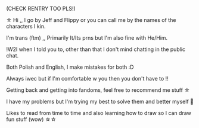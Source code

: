 (CHECK RENTRY TOO PLS!)

☆ Hi ,, I go by Jeff and Flippy or you can call me by the names of the characters I kin.


I'm trans (ftm) ,, Primarily It/Its prns but I'm also fine with He/Him.


!W2I when I told you to, other than that I don't mind chatting in the public chat.

 
Both Polish and English, I make mistakes for both :D


Always iwec but if I'm comfortable w you then you don't have to !!


Getting back and getting into fandoms, feel free to recommend me stuff ☆



I have my problems but I'm trying my best to solve them and better myself 👊


Likes to read from time to time and also learning how to draw so I can draw fun stuff (wow) ☆☆









